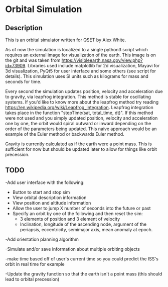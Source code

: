 # Orbital Simulation

## Description

This is an orbital simulator written for QSET by Alex White.

As of now the simulation is localized to a single python3 script which requires an external image for visualization of the earth. This image is on the git and was taken from https://visibleearth.nasa.gov/view.php?id=73909. Libraries used include matplotlib for 2d visualization, Mayavi for 3d visualization, PyQt5 for user interface and some others (see script for details). This simulation uses SI units such as kilograms for mass and seconds for time. 

Every second the simulation updates position, velocity and acceleration due to gravity, via leapfrog integration. This method is stable for oscillating systems. If you'd like to know more about the leapfrog method try reading https://en.wikipedia.org/wiki/Leapfrog_integration. Leapfrog integration takes place in the function "stepTime(sat, total_time, dt)". If this method were not used and you simply updated position, velocity and acceleration one by one, the orbit would spiral outward or inward depending on the order of the parameters being updated. This naive approach would be an example of the Euler method or backwards Euler method.

Gravity is currently calculated as if the earth were a point mass. This is sufficient for now but should be updated later to allow for things like orbit precession. 

## TODO

-Add user interface with the following:
  * Button to start and stop sim
  * View orbital description information
  * View position and altitude information
  * Allow the user to jump X number of seconds into the future or past
  * Specify an orbit by one of the following and then reset the sim:
    * 3 elements of position and 3 element of velocity
    * Inclination, longitude of the ascending node, argument of the periapsis, eccentricity, semimajor axis, mean anomaly at epoch.
  
-Add orientation planning algorithm

-Simulate and/or save information about multiple orbiting objects

-make time based off of user's current time so you could predict the ISS's orbit in real time for example

-Update the gravity function so that the earth isn't a point mass (this should lead to orbital precession)


